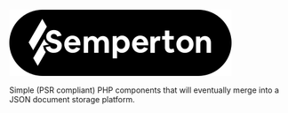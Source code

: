 ![Semperton](https://raw.githubusercontent.com/semperton/.github/main/banner.svg)

Simple (PSR compliant) PHP components that will eventually merge into a JSON document storage platform.
